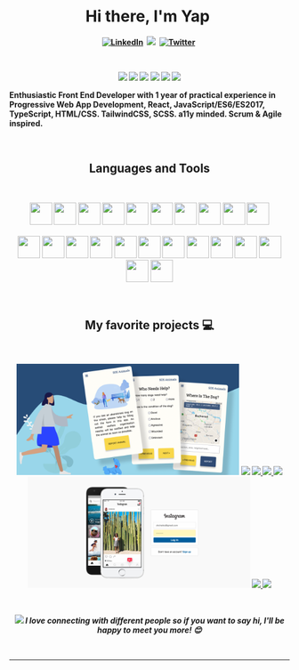 <p>
  <h1 align="center"><b>Hi there, I'm Yap <img src="https://docs.google.com/uc?export=download&id=166Ecq6uBl61U14OUlkHOHIBv2ArKoumJ" alt="" width="30"></h1>
</p>
<p align="center">
<a href="https://www.linkedin.com/in/yapyeeqiang/"><img src="https://img.shields.io/badge/linkedin-%230077B5.svg?&style=for-the-badge&logo=linkedin&logoColor=white" alt="LinkedIn" /></a>&nbsp;
<a href="https://yapyeeqiang.netlify.app/"><img src="https://img.shields.io/badge/-PORTFOLIO-%23ff69b4&?style=for-the-badge&?color=ff69b4 alt="Portfolio" /></a>&nbsp;
<a href="https://twitter.com/yeeqiangyap"><img src="https://img.shields.io/badge/Twitter-1DA1F2?style=for-the-badge&logo=twitter&logoColor=white" alt="Twitter" /></a>&nbsp;
</p>
<br />
  
<p align="center">
   <img src="https://activity-graph.herokuapp.com/graph?username=yapyeeqiang&bg_color=0D1117&color=e05397&line=e05397&point=FFFFFF&hide_border=true&" />
  <img src="https://github-profile-summary-cards.vercel.app/api/cards/profile-details?username=yapyeeqiang&theme=github_dark" />
  <img src="https://github-readme-streak-stats.herokuapp.com/?user=yapyeeqiang&theme=radical" />
  <img src="https://github-readme-stats.vercel.app/api?username=yapyeeqiang&theme=radical&show_icons=true" />
  <img src="https://github-readme-stats.vercel.app/api/top-langs/?username=yapyeeqiang&layout=compact&theme=radical" />
  <img src="https://github-profile-trophy.vercel.app/?username=yapyeeqiang&margin-w=5&theme=radical" />
</p>
<p>Enthusiastic Front End Developer with 1 year of practical experience in Progressive Web App Development, React, JavaScript/ES6/ES2017, TypeScript, HTML/CSS. TailwindCSS, SCSS. a11y minded. Scrum & Agile inspired.</p>
<br />
<p>
<h2 align="center"> Languages and Tools</h3>
</p>
<br />
<p align="center">
<img src="https://cdn.jsdelivr.net/gh/devicons/devicon/icons/html5/html5-original.svg" width="40" height="40"/>
<img src="https://cdn.jsdelivr.net/gh/devicons/devicon/icons/css3/css3-original.svg" width="40" height="40"/>
<img src="https://cdn.jsdelivr.net/gh/devicons/devicon/icons/javascript/javascript-original.svg" width="40" height="40"/>
<img src="https://cdn.jsdelivr.net/gh/devicons/devicon/icons/typescript/typescript-original.svg" width="40" height="40"/>
<img src="https://cdn.jsdelivr.net/gh/devicons/devicon/icons/tailwindcss/tailwindcss-plain.svg" width="40" height="40"/>
<img src="https://cdn.jsdelivr.net/gh/devicons/devicon/icons/vuejs/vuejs-original.svg" width="40" height="40"/>
<img src="https://cdn.jsdelivr.net/gh/devicons/devicon/icons/nuxtjs/nuxtjs-original.svg" width="40" height="40"/>
<img src="https://cdn.jsdelivr.net/gh/devicons/devicon/icons/react/react-original.svg" width="40" height="40"/>
<img src="https://cdn.jsdelivr.net/gh/devicons/devicon/icons/nextjs/nextjs-original-wordmark.svg" width="40" height="40"/>
<img src="https://cdn.jsdelivr.net/gh/devicons/devicon/icons/threejs/threejs-original.svg" width="40" height="40"/>
<br /><br />
<img src="https://cdn.jsdelivr.net/gh/devicons/devicon/icons/graphql/graphql-plain.svg" width="40" height="40"/>
<img src="https://cdn.jsdelivr.net/gh/devicons/devicon/icons/firebase/firebase-plain.svg" width="40" height="40"/>
<img src="https://cdn.jsdelivr.net/gh/devicons/devicon/icons/mongodb/mongodb-original.svg" width="40" height="40"/>
<img src="https://cdn.jsdelivr.net/gh/devicons/devicon/icons/mysql/mysql-original-wordmark.svg" width="40" height="40"/>
<img src="https://cdn.jsdelivr.net/gh/devicons/devicon/icons/postgresql/postgresql-original.svg" width="40" height="40"/>
<img src="https://cdn.jsdelivr.net/gh/devicons/devicon/icons/flutter/flutter-original.svg" width="40" height="40"/>
<img src="https://cdn.jsdelivr.net/gh/devicons/devicon/icons/go/go-original.svg" width="40" height="40"/>
<img src="https://cdn.jsdelivr.net/gh/devicons/devicon/icons/python/python-original.svg" width="40" height="40" />
<img src="https://cdn.jsdelivr.net/gh/devicons/devicon/icons/git/git-original.svg" width="40" height="40"/>
<img src="https://cdn.jsdelivr.net/gh/devicons/devicon/icons/github/github-original.svg" width="40" height="40"/>
<img src="https://cdn.jsdelivr.net/gh/devicons/devicon/icons/docker/docker-original.svg" width="40" height="40"/>
<img src="https://cdn.jsdelivr.net/gh/devicons/devicon/icons/nodejs/nodejs-original.svg" width="40" height="40"/>
<img src="https://cdn.jsdelivr.net/gh/devicons/devicon/icons/yarn/yarn-original.svg" width="40" height="40"/>
</p>
<br />
<h2 align="center">My favorite projects 💻</h2>
<br />

<p align="center">
  <img width="400" src="https://github.com/YuriDevAT/sos-animals/blob/main/public/thumbnail-sos.png" />
  <img width="400" src="https://github.com/YuriDevAT/smart-shopping-list/blob/main/public/Thumbnail.png" />
  <a href="https://github.com/yapyeeqiang/learn-pinia">
    <img align="" src="https://github-readme-stats.vercel.app/api/pin/?username=yapyeeqiang&repo=learn-pinia&theme=tokyonight" />
  </a>
  <a href="https://github.com/yapyeeqiang/create-vue-app">
    <img align="" src="https://github-readme-stats.vercel.app/api/pin/?username=yapyeeqiang&repo=create-vue-app&theme=tokyonight" />
  </a>
  
  <img width="400" src="https://github.com/YuriDevAT/nikki-my-diary/blob/main/public/thumbnail-nikki.png" />
  <img width="400" src="https://github.com/YuriDevAT/instagram-clone/blob/main/thumbnail-instagram.png" />
  <a href="https://github.com/yapyeeqiang/amazon-clone">
    <img align="" src="https://github-readme-stats.vercel.app/api/pin/?username=yapyeeqiang&repo=amazon-clone&theme=tokyonight" />
  </a>
  <a href="https://github.com/yapyeeqiang/airbnb-clone">
    <img align="" src="https://github-readme-stats.vercel.app/api/pin/?username=yapyeeqiang&repo=airbnb-clone&theme=tokyonight" />
  </a>
</p>

<br />
<p align="center">
<img src="https://media.giphy.com/media/LnQjpWaON8nhr21vNW/giphy.gif" width="60"> <em><b>I love connecting with different people</b> so if you want to say <b>hi, I'll be happy to meet you more!</b> 😊</em>
</p>
<br />

---
